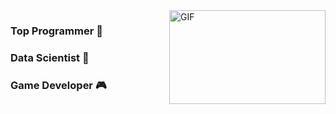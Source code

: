 <img align="right" height="150px" width="250px" alt="GIF" src="https://media.giphy.com/media/paVD7uL8uz6us/giphy.gif" />

### Top Programmer 💎
### Data Scientist 🐍
### Game Developer 🎮

<!--░╱╲░░░╱╲╱▔▔▔▔▔▔╲░  
╱░░▔▔▔░░╲░▒░░░░░▒░░╲  
▏┳▄╮░╭▄┳▕░░┈▒╭━━━▏  
▏╰▀┛▄┗▀╯▕░┈░░┃░░▒░▕  
╲░╰━┻━╯░╱░░░░┃░░░▒▕  
╭▔▔▔▔▔▔╮┈╭━━░▒░░▕  
╰┻┻╯╰┻┻╯▔╰┻┻━━━╯  -->
  
 <!--
___________________________________________________________________%____________  
_________&(%%&%____________________________________________________&%%%,(_______  
______%,%%%%%%_____________________________________________________&%%%%/%,%____  
____%,/%%%%%%&_____________________________________________________%%%%%%%%/_&__  
___,%%%%%%%%%%____________________________________________________&%%%%%%%%%%*%_  
__,%%%%%%%%%%%&___&&________________________________________,%%%__%%%%%%%%%%%%/%  
_%%%%%%%%%%%%%%_%(%%%______________________________________%%%%%%%%%%%%%%%%%%%%(  
_,%%%%%%%%%%%%,%%%%%%%_________________________@@__________%%%%%%%%%*%%%%%%%%%%%  
/%%%%%%%%%%_%%%%%%%%%%_____@________________________________%%%%%%%%%%,%%%%%%%%%  
_%%%%%%%%(%%%%%%%%%%%______%%%&&%%%_________(%%&,/%%%_______%%%%%%%%%%%%%%%%%%%%  
__%%%%%%%%%%%%%%%%%%______%&______,%_______%%__%____%%________%%%%%%%%%%%%%%%%%_  
___%%%%%&(%%%%%%%%________%,__%%@&_%%______%,&@@@&__&%__________&%&%%%%%%%%((,__  
_____%%%(%%%%%%%%%&_______//,_/@@_,%________%,%&&_,%%_________%%%%%%%%%%/%%_____  
_______,%%%%%%%%%%%__________%%%%%____________%%%%%___________%%%%%%%%%%(,______  
_______%%%%%(%%%%%_____________%%__(%%%%%%%%%&%%%______________/%%%%(%%%*_______  
________&%%%%%%%%__________%%%%%%%%%%%%%%%%%%%%%%%%%%%_________&%%%%%&%%________  
__________(%%%%%%%______%%%%%%%%&%%%%%%%(%%%%%%%%%%%%%%%%______(%%%%%%__________  
___________,%%%%%%____%%%%%%%%%%%%_,%%,,,(%(,_%%%%%%%%%%%%%___%%%%%%&___________  
______________%%%%%%__(%%%%%%%%%%%%@@@*___(@@%%%%%%%%%%%%%%%%%%%%%______________  
________________&%%%%%%%%%%%%%%%%%%%@@@@&((@&%%%%%%%%%%%%%&%%%%_________________  
_____________________%%%%%%(%%%%%%%%%@((****%/((%%%%%/%%%_______________________  
________________%,%%%%%%%%%%%((/%%%%%%%%,***(**,%%%%%%%%%%%%%%%,%_______________  
_____________%%%&____%_&__%%%%_%%%%%%%%,********%(,%%%%__%/%____%%%%____________  
________________________%%%___%%%______,******__%%%___%%%%______________________  
_______________________%%____&%%_________________&%*____&%&_____________________  
_______________________%______%___________________%______&&_____________________  
   
┼┼┼┼┼████  
┼┼┼▒█▒░░░█  
┼┼██▒┼┼┼┼░█┼█  
┼▒██┼┼┼┼┼┼░██  
┼██▒┼┼┼┼┼┼███  
┼██  
┼▒▒  
┼▒██▒  
┼███▒███▒████  
┼█┼▒███▒██████  
┼┼┼████▒███████  
┼┼┼█┼┼┼████░█░████  
┼┼┼┼┼█████████┼┼┼██  
┼┼┼┼██┼┼┼███┼█┼┼┼┼█  
┼┼┼┼█┼┼┼┼┼┼█┼┼┼┼███  
┼┼┼┼███┼┼┼┼┼┼┼█████  
┼┼┼┼█████┼┼┼┼┼┼┼███  
┼┼┼┼███  
┼┼┼┼┼███ 
  
@@@@@@@@..@@@@@@...@@@@@@@...@@@@@@..@@@@.@@@@@@@@.@@@@@@@@.@@....@@.  
@@.......@@....@@.@@.....@@.@@....@@..@@..@@..........@@.....@@..@@..  
@@.......@@.......@@.....@@.@@........@@..@@..........@@......@@@@...  
@@@@@@....@@@@@@..@@.....@@.@@........@@..@@@@@@......@@.......@@....  
@@.............@@.@@.....@@.@@........@@..@@..........@@.......@@....  
@@.......@@....@@.@@.....@@.@@....@@..@@..@@..........@@.......@@....  
@@........@@@@@@...@@@@@@@...@@@@@@..@@@@.@@@@@@@@....@@.......@@....  
  
⠰⡿⠿⠛⠛⠻⠿⣷  
⠀⠀⠀⠀⠀⠀⣀⣄⡀⠀⠀⠀⠀⢀⣀⣀⣤⣄⣀⡀  
⠀⠀⠀⠀⠀⢸⣿⣿⣷⠀⠀⠀⠀⠛⠛⣿⣿⣿⡛⠿⠷  
⠀⠀⠀⠀⠀⠘⠿⠿⠋⠀⠀⠀⠀⠀⠀⣿⣿⣿⠇  
⠀⠀⠀⠀⠀⠀⠀⠀⠀⠀⠀⠀⠀⠀⠀⠈⠉⠁  
  
⠀⠀⠀⠀⣿⣷⣄⠀⢶⣶⣷⣶⣶⣤⣀  
⠀⠀⠀⠀⣿⣿⣿⠀⠀⠀⠀⠀⠈⠙⠻⠗  
⠀⠀⠀⣰⣿⣿⣿⠀⠀⠀⠀⢀⣀⣠⣤⣴⣶⡄  
⠀⣠⣾⣿⣿⣿⣥⣶⣶⣿⣿⣿⣿⣿⠿⠿⠛⠃  
⢰⣿⣿⣿⣿⣿⣿⣿⣿⣿⣿⣿⡄  
⢸⣿⣿⣿⣿⣿⣿⣿⣿⣿⣿⣿⡁  
⠈⢿⣿⣿⣿⣿⣿⣿⣿⣿⣿⣿⠁  
⠀⠀⠛⢿⣿⣿⣿⣿⣿⣿⡿⠟  
-->
